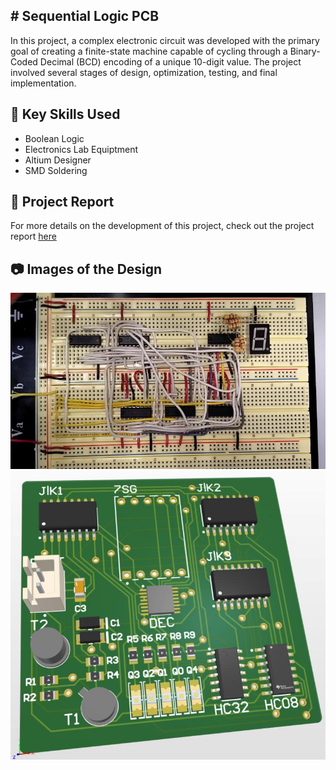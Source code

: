 ## #️ Sequential Logic PCB

In this project, a complex electronic circuit was developed with the primary goal of creating a finite-state machine capable of cycling through a Binary-Coded Decimal (BCD) encoding of a unique 10-digit value. The project involved several stages of design, optimization, testing, and final implementation.

## 🔨 Key Skills Used
* Boolean Logic
* Electronics Lab Equiptment
* Altium Designer
* SMD Soldering

## 📝 Project Report
For more details on the development of this project, check out the project report [here](https://docs.google.com/document/d/1VqlW8txDRQhKytiE8AoYLRRjcbfPlykz732bOXad1u4/edit?usp=sharing)

## 📷 Images of the Design
<img src="images/breadboard.jpg? raw=true"/>
<img src="images/pcb.jpg? raw=true"/>
